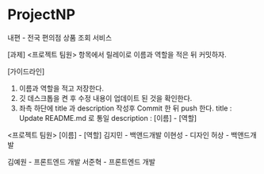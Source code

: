 # ProjectNP

내편 - 전국 편의점 상품 조회 서비스

[과제]
<프로젝트 팀원> 항목에서
릴레이로 이름과 역할을 적은 뒤 커밋하자.

[가이드라인]

1. 이름과 역할을 적고 저장한다.
2. 깃 데스크톱을 켠 후 수정 내용이 업데이트 된 것을 확인한다.
3. 좌측 하단에 title 과 description 작성후 Commit 한 뒤 push 한다.
   title : Update README.md 로 통일
   description : [이름] - [역할]

<프로젝트 팀원>
[이름] - [역할]
김지민 - 백앤드개발
이현성 - 디자인
허상 - 백앤드개발

김예원 - 프론트엔드 개발
서준혁 - 프론트엔드 개발
